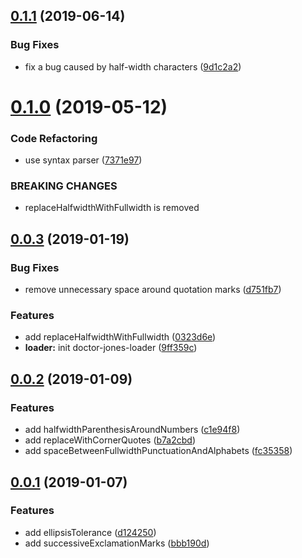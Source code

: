## [0.1.1](https://github.com/Leopoldthecoder/doctor-jones/compare/0.1.0...0.1.1) (2019-06-14)


### Bug Fixes

* fix a bug caused by half-width characters ([9d1c2a2](https://github.com/Leopoldthecoder/doctor-jones/commit/9d1c2a2))



# [0.1.0](https://github.com/Leopoldthecoder/doctor-jones/compare/0.0.3...0.1.0) (2019-05-12)


### Code Refactoring

* use syntax parser ([7371e97](https://github.com/Leopoldthecoder/doctor-jones/commit/7371e97))


### BREAKING CHANGES

* replaceHalfwidthWithFullwidth is removed



## [0.0.3](https://github.com/Leopoldthecoder/doctor-jones/compare/0.0.2...0.0.3) (2019-01-19)


### Bug Fixes

* remove unnecessary space around quotation marks ([d751fb7](https://github.com/Leopoldthecoder/doctor-jones/commit/d751fb7))


### Features

* add replaceHalfwidthWithFullwidth ([0323d6e](https://github.com/Leopoldthecoder/doctor-jones/commit/0323d6e))
* **loader:** init doctor-jones-loader ([9ff359c](https://github.com/Leopoldthecoder/doctor-jones/commit/9ff359c))



## [0.0.2](https://github.com/Leopoldthecoder/doctor-jones/compare/0.0.1...0.0.2) (2019-01-09)


### Features

* add halfwidthParenthesisAroundNumbers ([c1e94f8](https://github.com/Leopoldthecoder/doctor-jones/commit/c1e94f8))
* add replaceWithCornerQuotes ([b7a2cbd](https://github.com/Leopoldthecoder/doctor-jones/commit/b7a2cbd))
* add spaceBetweenFullwidthPunctuationAndAlphabets ([fc35358](https://github.com/Leopoldthecoder/doctor-jones/commit/fc35358))



## [0.0.1](https://github.com/Leopoldthecoder/doctor-jones/compare/bbb190d...0.0.1) (2019-01-07)


### Features

* add ellipsisTolerance ([d124250](https://github.com/Leopoldthecoder/doctor-jones/commit/d124250))
* add successiveExclamationMarks ([bbb190d](https://github.com/Leopoldthecoder/doctor-jones/commit/bbb190d))



